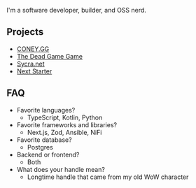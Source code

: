 I'm a software developer, builder, and OSS nerd.

## Projects

- [CONEY.GG](https://coney.gg)
- [The Dead Game Game](https://deadgame.coney.gg)
- [Sycra.net](https://nostalgic-hamilton-2722b4.netlify.app/)
- [Next Starter](https://github.com/zeevo/next-starter)

## FAQ
- Favorite languages?
  - TypeScript, Kotlin, Python
- Favorite frameworks and libraries?
  - Next.js, Zod, Ansible, NiFi
- Favorite database?
  - Postgres
- Backend or frontend?
  - Both
- What does your handle mean?
  - Longtime handle that came from my old WoW character
